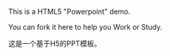 This is a HTML5 "Powerpoint" demo.

You can fork it here to help you Work or Study.

这是一个基于H5的PPT模板。
